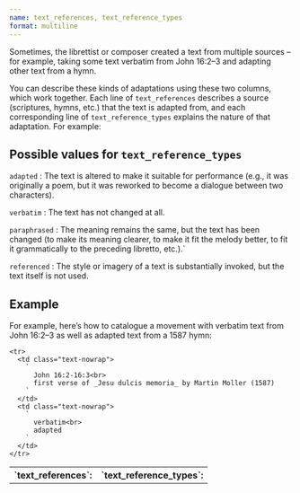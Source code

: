 ```yaml
---
name: text_references, text_reference_types
format: multiline
---
```

Sometimes, the librettist or composer created a text from multiple sources – for example, taking some text verbatim from John 16:2–3 and adapting other text from a hymn.

You can describe these kinds of adaptations using these two columns, which work together. Each line of `text_references` describes a source (scriptures, hymns, etc.) that the text is adapted from, and each corresponding line of `text_reference_types` explains the nature of that adaptation. For example:

## Possible values for `text_reference_types`

`adapted`
: The text is altered to make it suitable for performance (e.g., it was originally a poem, but it was reworked to become a dialogue between two characters).

`verbatim`
: The text has not changed at all.

`paraphrased`
: The meaning remains the same, but the text has been changed (to make its meaning clearer, to make it fit the melody better, to fit it grammatically to the preceding libretto, etc.).`

`referenced`
: The style or imagery of a text is substantially invoked, but the text itself is not used.

## Example

For example, here’s how to catalogue a movement with verbatim text from John 16:2–3 as well as adapted text from a 1587 hymn:

<div class="side-scroll">
  <table class="table table-simple">
    <tr>
      <th>`text_references`:</th>
      <th>`text_reference_types`:</th>
    </tr>

    <tr>
      <td class="text-nowrap">
        `
          John 16:2-16:3<br>
          first verse of _Jesu dulcis memoria_ by Martin Moller (1587)
        `
      </td>
      <td class="text-nowrap">
        `
          verbatim<br>
          adapted
        `
      </td>
    </tr>
  </table>
</div>
